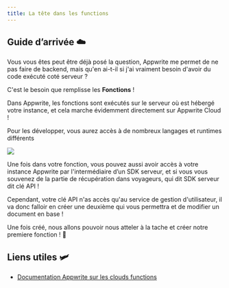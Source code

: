 ```yaml
---
title: La tête dans les functions
---
```


<Hero
    title="La tête dans les functions ! ☁️"
    image="/assets/workshop/functions/clouds.jpeg"
    description="Après un long voyage, nous voici enfin arrivé dans les nuages ! Ici, c’est le domaine des Fonctions. Quand tout les services d’Appwrite ne suffise plus, que nous avons besoin de réagir à ce qui se passe dans notre instance, ces petits bouts de code vous nous permettre d’utiliser le serveur !"
/>

## **Guide d’arrivée** ☁️

Vous vous êtes peut être déjà posé la question, Appwrite me permet de ne pas faire de backend, mais qu'en ai-t-il si j'ai vraiment besoin d'avoir du code exécuté coté serveur ?

C'est le besoin que remplisse les **Fonctions** !

Dans Appwrite, les fonctions sont exécutés sur le serveur où est hébergé votre instance, et cela marche évidemment directement sur Appwrite Cloud !

Pour les développer, vous aurez accès à de nombreux langages et runtimes différents

<Image src="/assets/workshop/functions/runtime.png" imageAlt="Liste des runtimes Appwrite" />

Une fois dans votre fonction, vous pouvez aussi avoir accès à votre instance Appwrite par l'intermédiaire d’un SDK serveur, et si vous vous souvenez de la partie de récupération dans voyageurs, qui dit SDK serveur dit clé API !

Cependant, votre clé API n'as accès qu'au service de gestion d'utilisateur, il va donc falloir en créer une deuxième qui vous permettra et de modifier un document en base !

Une fois créé, nous allons pouvoir nous atteler à la tache et créer notre premiere fonction ! 🔨

## **Liens utiles** 🛩️

- [Documentation Appwrite sur les clouds functions](https://appwrite.io/docs/products/functions)
